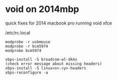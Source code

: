 # void on 2014mbp
 quick fixes for 2014 macbook pro running void xfce


/etc/rc.local
```
modprobe -r usbmouse
modprobe -r bcm5974
modprobe bcm5974
```
```
xbps-install -S broadcom-wl-dkms
(check error message about missing headers)
xbps-install -S linux<x>.<y>-headers
xbps-reconfigure -a
```